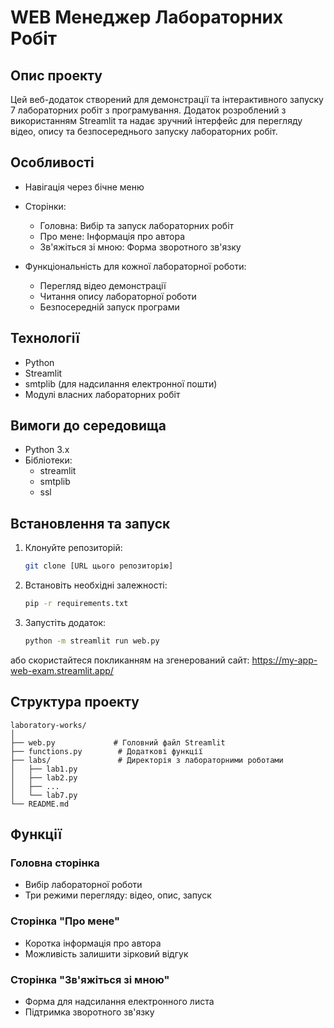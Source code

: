 # WEB Менеджер Лабораторних Робіт

## Опис проекту

Цей веб-додаток створений для демонстрації та інтерактивного запуску 7 лабораторних робіт з програмування. Додаток розроблений з використанням Streamlit та надає зручний інтерфейс для перегляду відео, опису та безпосереднього запуску лабораторних робіт.

## Особливості

- Навігація через бічне меню
- Сторінки:
  - Головна: Вибір та запуск лабораторних робіт
  - Про мене: Інформація про автора
  - Зв'яжіться зі мною: Форма зворотного зв'язку

- Функціональність для кожної лабораторної роботи:
  - Перегляд відео демонстрації
  - Читання опису лабораторної роботи
  - Безпосередній запуск програми

## Технології

- Python
- Streamlit
- smtplib (для надсилання електронної пошти)
- Модулі власних лабораторних робіт

## Вимоги до середовища

- Python 3.x
- Бібліотеки:
  - streamlit
  - smtplib
  - ssl

## Встановлення та запуск

1. Клонуйте репозиторій:
   ```bash
   git clone [URL цього репозиторію]
   ```

2. Встановіть необхідні залежності:
   ```bash
   pip -r requirements.txt
   ```

3. Запустіть додаток:
   ```bash
   python -m streamlit run web.py
   ```
або скористайтеся покликанням на згенерований сайт: https://my-app-web-exam.streamlit.app/

## Структура проекту

```
laboratory-works/
│
├── web.py             # Головний файл Streamlit
├── functions.py        # Додаткові функції
├── labs/               # Директорія з лабораторними роботами
│   ├── lab1.py
│   ├── lab2.py
│   ├── ...
│   └── lab7.py
└── README.md
```

## Функції

### Головна сторінка
- Вибір лабораторної роботи
- Три режими перегляду: відео, опис, запуск

### Сторінка "Про мене"
- Коротка інформація про автора
- Можливість залишити зірковий відгук

### Сторінка "Зв'яжіться зі мною"
- Форма для надсилання електронного листа
- Підтримка зворотного зв'язку

